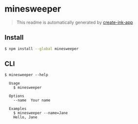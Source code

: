 # minesweeper

> This readme is automatically generated by [create-ink-app](https://github.com/vadimdemedes/create-ink-app)

## Install

```bash
$ npm install --global minesweeper
```

## CLI

```
$ minesweeper --help

  Usage
    $ minesweeper

  Options
    --name  Your name

  Examples
    $ minesweeper --name=Jane
    Hello, Jane
```
